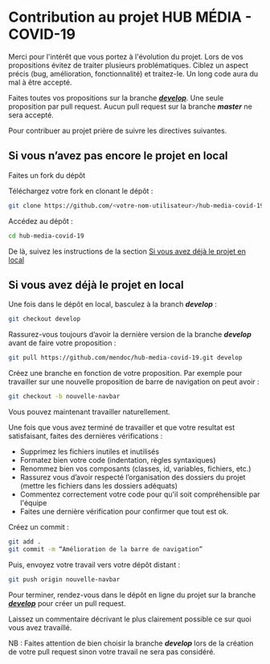 # Contribution au projet HUB MÉDIA - COVID-19

Merci pour l'intérêt que vous portez à l'évolution du projet. Lors de vos propositions évitez de traiter plusieurs problématiques. Ciblez un aspect précis (bug, amélioration, fonctionnalité) et traitez-le. Un long code aura du mal à être accepté.

Faites toutes vos propositions sur la branche [**_develop_**](https://github.com/mendoc/hub-media-covid-19/tree/develop). Une seule proposition par pull request. Aucun pull request sur la branche **_master_** ne sera accepté.

Pour contribuer au projet prière de suivre les directives suivantes.

## Si vous n’avez pas encore le projet en local

Faites un fork du dépôt

Téléchargez votre fork en clonant le dépôt :
```bash
git clone https://github.com/<votre-nom-utilisateur>/hub-media-covid-19.git
```
Accédez au dépôt :
```bash
cd hub-media-covid-19
```

De là, suivez les instructions de la section [Si vous avez déjà le projet en local](#2)

## Si vous avez déjà le projet en local

Une fois dans le dépôt en local, basculez à la branch **_develop_** :
```bash
git checkout develop
```

Rassurez-vous toujours d’avoir la dernière version de la branche **_develop_** avant de faire votre proposition :
```bash
git pull https://github.com/mendoc/hub-media-covid-19.git develop
```

Créez une branche en fonction de votre proposition. Par exemple pour travailler sur une nouvelle proposition de barre de navigation on peut avoir :
```bash
git checkout -b nouvelle-navbar
```
Vous pouvez maintenant travailler naturellement.

Une fois que vous avez terminé de travailler et que votre resultat est satisfaisant, faites des dernières vérifications :
- Supprimez les fichiers inutiles et inutilisés
- Formatez bien votre code (indentation, règles syntaxiques)
- Renommez bien vos composants (classes, id, variables, fichiers, etc.)
- Rassurez vous d’avoir respecté l’organisation des dossiers du projet (mettre les fichiers dans les dossiers adéquats)
- Commentez correctement votre code pour qu'il soit compréhensible par l'équipe
- Faites une dernière vérification pour confirmer que tout est ok.

Créez un commit :
```bash
git add .
git commit -m “Amélioration de la barre de navigation”
```

Puis, envoyez votre travail vers votre dépôt distant :
```bash
git push origin nouvelle-navbar
```

Pour terminer, rendez-vous dans le dépôt en ligne du projet sur la branche [**_develop_**](https://github.com/mendoc/hub-media-covid-19/tree/develop) pour créer un pull request.

Laissez un commentaire décrivant le plus clairement possible ce sur quoi vous avez travaillé. 

NB : Faites attention de bien choisir la branche **_develop_** lors de la création de votre pull request sinon votre travail ne sera pas considéré.


